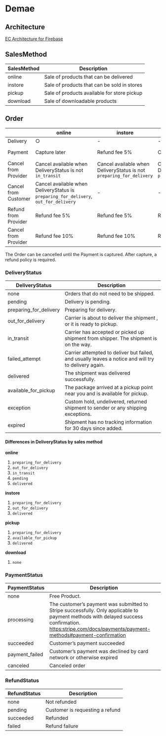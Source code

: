 # Demae

## Architecture

[EC Architecture for Firebase](https:miro.com/app/board/o9J_km01nvw=/)

## SalesMethod

| SalesMethod | Description |
|-|-|
| online | Sale of products that can be delivered |
| instore | Sale of products that can be sold in stores |
| pickup | Sale of products available for store pickup |
| download | Sale of downloadable products |

## Order

|  | online | instore | pickup | download | 
|-|-|-|-|-|
| Delivery | ○ | - | - | - |
| Payment | Capture later | Refund fee 5% | Capture later | Capture later |
| Cancel from Provider | Cancel available when DeliveryStatus is not `in_transit` | Cancel available when DeliveryStatus is not `preparing_for_delivery` | Cancel available when DeliveryStatus is not `preparing_for_delivery` | - |
| Cancel from Customer | Cancel available when DeliveryStatus is `preparing_for_delivery`, `out_for_delivery` | - | - | - |
| Refund from Provider | Refund fee 5% | Refund fee 5% | Refund fee 5% | Refund fee 5% |
| Cancel from Provider | Refund fee 10% | Refund fee 10% | Refund fee 80% | Refund fee 80% |


The Order can be cancelled until the Payment is captured.
After capture, a refund policy is required.

### DeliveryStatus

| DeliveryStatus | Description |
|-|-|
| none | Orders that do not need to be shipped. |
| pending | Delivery is pending. |
|	preparing_for_delivery | Preparing for delivery. |
|	out_for_delivery | Carrier is about to deliver the shipment , or it is ready to pickup. |
|	in_transit | Carrier has accepted or picked up shipment from shipper. The shipment is on the way. |
|	failed_attempt | Carrier attempted to deliver but failed, and usually leaves a notice and will try to delivery again. |
|	delivered | The shipment was delivered successfully. |
|	available_for_pickup | The package arrived at a pickup point near you and is available for pickup. |
|	exception | Custom hold, undelivered, returned shipment to sender or any shipping exceptions. |
|	expired | Shipment has no tracking information for 30 days since added.|

#### Differences in DeliveryStatus by sales method

__online__

1. `preparing_for_delivery`
1. `out_for_delivery`
1. `in_transit`
1. `pending`
1. `delivered`

__instore__

1. `preparing_for_delivery`
1. `out_for_delivery`
1. `delivered`

__pickup__

1. `preparing_for_delivery`
1. `available_for_pickup`
1. `delivered`

__download__

1. `none`

### PaymentStatus

| PaymentStatus | Description |
|-|-|
|	none | Free Product. |
|	processing | The customer’s payment was submitted to Stripe successfully. Only applicable to payment methods with delayed success confirmation. [https:stripe.com/docs/payments/payment-methods#payment-confirmation](https:stripe.com/docs/payments/payment-methods#payment-confirmation) |
|	succeeded | Customer’s payment succeeded |
|	payment_failed | Customer’s payment was declined by card network or otherwise expired |
|	canceled | Canceled order |

### RefundStatus

| RefundStatus | Description |
|-|-|
|	none | Not refunded |
|	pending | Customer is requesting a refund |
|	succeeded | Refunded |
|	failed | Refund failure |
